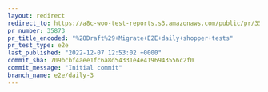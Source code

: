 ```yaml
---
layout: redirect
redirect_to: https://a8c-woo-test-reports.s3.amazonaws.com/public/pr/35873/e2e/index.html
pr_number: 35873
pr_title_encoded: "%28Draft%29+Migrate+E2E+daily+shopper+tests"
pr_test_type: e2e
last_published: "2022-12-07 12:53:02 +0000"
commit_sha: 709bcbf4aee1fc6a8d54331e4e4196943556c2f0
commit_message: "Initial commit"
branch_name: e2e/daily-3
---
```

